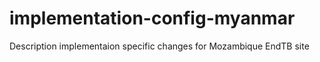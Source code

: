 # implementation-config-myanmar
Description  implementaion specific changes for Mozambique EndTB site
